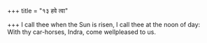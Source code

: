 +++
title = "१३ हवे त्वा"

+++
I call thee when the Sun is risen, I call thee at the noon of day:  
     With thy car-horses, Indra, come wellpleased to us.